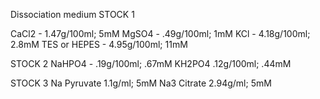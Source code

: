 Dissociation medium
STOCK 1

CaCl2 - 1.47g/100ml; 5mM
MgSO4 - .49g/100ml; 1mM
KCl - 4.18g/100ml; 2.8mM
TES or HEPES - 4.95g/100ml; 11mM

STOCK 2
NaHPO4 - .19g/100ml; .67mM
KH2PO4 .12g/100ml; .44mM

STOCK 3
Na Pyruvate 1.1g/ml; 5mM
Na3 Citrate 2.94g/ml; 5mM


